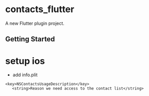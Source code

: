 # contacts_flutter

A new Flutter plugin project.

## Getting Started
 # setup ios
  - add info.plit
  ```plit
  <key>NSContactsUsageDescription</key>
     <string>Reason we need access to the contact list</string>
  ```